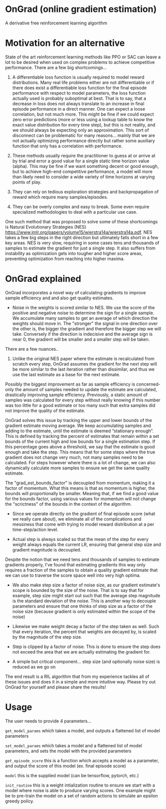 # OnGrad (online gradient estimation)
A derivative free reinforcement learning algorithm

# Motivation for an alternative

State of the art reinforcement learning methods like PPO or SAC can leave a lot to be desired when used on complex problems to achieve competitive performance. There are a few big shortcomings...

1) A differentiable loss function is usually required to model reward distributions. Many real life problems either are not differentiable or if there does exist a differentiable loss function for the final episode performance with respect to model parameters, the loss function actually used is probably suboptimal at best. That is to say, that a decrease in loss does not always translate to an increase in final episode performance in a direct manner. One can expect a loose correlation, but not much more. This might be fine if we could expect zero error predictions (more or less using a lookup table to know the exact value distribution for every time step), but this is not reality, and we should always be expecting only an approximation. This sort of disconnect can be problematic for many reasons... mainly that we are not actually optimizing performance directly but rather some auxiliary function that only has a correlation with performance.

2) These methods usually require the practitioner to guess at or arrive at by trial and error a good value for a single static time horizon value (alpha). This may be fine if we want something decent or good enough, but to achieve high-end competitive performance, a model will more than likely need to consider a wide variety of time horizons at varying points of play.

3) They can rely on tedious exploration strategies and backpropagation of reward which require many samples/episodes.

4) They can be overly complex and easy to break. Some even require specialized methodologies to deal with a particular use case.

One such method that was proposed to solve some of these shortcomings is Natural Evolutionary Strategies (NES) https://www.jmlr.org/papers/volume15/wierstra14a/wierstra14a.pdf. NES takes a few big steps in the right direction but ultimately falls short in a few key areas. NES is very slow, requiring in some cases tens and thousands of samples to estimate the gradient for just a single step. It also suffers from instability as optimization gets into tougher and higher score areas, preventing optimization from reaching into higher maxima.

# OnGrad explained

OnGrad incorporates a novel way of calculating gradients to improve sample efficiency and and also get quality estimates.

* Noise in the weights is scored similar to NES. We use the score of the positive and negative noise to determine the sign for a single sample. We accumulate many samples to get an average of which direction the weights should move in. The "stronger" the signal in one direction over the other is, the bigger the gradient and therefore the bigger step we will take. Conversely if the direction is indecisive and the average sign is near 0, the gradient will be smaller and a smaller step will be taken.

There are a few nuances..

1) Unlike the original NES paper where the estimate is recalculated from scratch every step, OnGrad assumes the gradient for the next step will be more similar to the last iteration rather than dissimilar, and thus we use the last estimate as a base for the next estimate.

Possibly the biggest improvement as far as sample efficiency is concerned- only the amount of samples needed to update the estimate are calculated, drastically improving sample efficiency. Previously, a static amount of samples was calculated for every step without really knowing if this number was too little for a good estimate or too many such that extra samples did not improve the quality of the estimate.

OnGrad solves this issue by tracking the upper and lower bounds of the gradient estimate moving average. We keep accumulating samples and adding to the estimate, until the estimate is deemed “stationary enough”. This is defined by tracking the percent of estimates that remain within a set bounds of the current high and low bounds for a single estimation step. If this percentage goes above a threshold, we say that the estimate is good enough and take the step. This means that for some steps where the true gradient does not change very much, not many samples need to be calculated. For steps however where there is a lot of change, we can also dynamically calculate more samples to ensure we get the same quality estimate.

The "grad_est_bounds_factor" is decoupled from momentum, making it a factor of momentum. What this means is that as momentum is higher, the bounds will proportionally be smaller. Meaning that, if we find a good value for the bounds factor, using various values for momentum will not change the "scrictness" of the bounds in the context of the algorithm.

* Since we operate directly on the gradient of final episode score (what we really care about), we eliminate all of the complications and messiness that come with trying to model reward distribution at a per time-step/action level.

* Actual step is always scaled so that the mean of the step for every weight always equals the current LR, ensuring that general step size and gradient magnitude is decoupled.
 
Despite the notion that we need tens and thousands of samples to estimate gradients properly, I've found that estimating gradients this way only requires a fraction of the samples to obtain a quality gradient estimate that we can use to traverse the score space well into very high optima.

* We also make step size a factor of noise size, as our gradient estimate's scope is bounded by the size of the noise. That is to say that for example, step size might start out such that the average step magnitude is the standard deviation of the noise. This is another way to decouple parameters and ensure that one thinks of step size as a factor of the noise size (because gradient is only estimated within the scope of the noise)

* Likewise we make weight decay a factor of the step taken as well. Such that every iteration, the percent that weights are decayed by, is scaled by the magnitude of the step size.

* Step is clipped by a factor of noise. This is done to ensure the step does not exceed the area that we are actually estimating the gradient for.

* A simple but critical component… step size (and optionally noise size) is reduced as we go on

The end result is a RIL algorithm that from my experience tackles all of these issues and does it in a simple and more intuitive way. Please try out OnGrad for yourself and please share the results!

# Usage

The user needs to provide 4 parameters...

```get_model_params``` which takes a model, and outputs a flattened list of model parameters

```set_model_params``` which takes a model and a flattened list of model parameters, and sets the model with the provided parameters

```get_episode_score``` this is a function which accepts a model as a parameter, and output the score of this model (ex. final episode score)

```model``` this is the supplied model (can be tensorflow, pytorch, etc.)

```init_routine``` this is a weight intialization routine to ensure we start with a model where noise is able to produce varying scores. One example might be to pre-train the model on a set of random actions to simulate an epsilon greedy policy.



